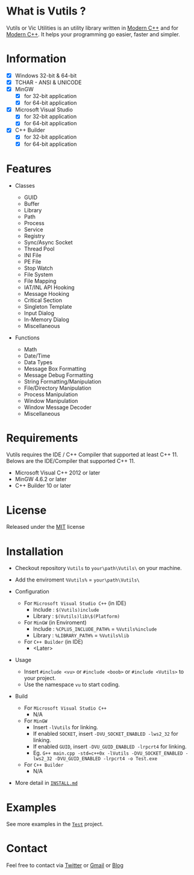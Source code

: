 # What is Vutils ?

Vutils or Vic Utilities is an utility library written in [Modern C++](http://modernescpp.com/index.php/what-is-modern-c) and for [Modern C++](http://modernescpp.com/index.php/what-is-modern-c).
It helps your programming go easier, faster and simpler.

# Information

- [x] Windows 32-bit & 64-bit
- [x] TCHAR - ANSI & UNICODE
- [x] MinGW
	- [x] for 32-bit application
	- [x] for 64-bit application
- [x] Microsoft Visual Studio
	- [x] for 32-bit application
	- [x] for 64-bit application
- [x] C++ Builder
	- [x] for 32-bit application
	- [x] for 64-bit application

# Features

* Classes
	* GUID
	* Buffer
	* Library
	* Path
	* Process
	* Service
	* Registry
	* Sync/Async Socket
	* Thread Pool
	* INI File
	* PE File
	* Stop Watch
	* File System
	* File Mapping
	* IAT/INL API Hooking
	* Message Hooking
	* Critical Section
	* Singleton Template
	* Input Dialog
	* In-Memory Dialog
	* Miscellaneous

* Functions
	* Math
	* Date/Time
	* Data Types
	* Message Box Formatting
	* Message Debug Formatting
	* String Formatting/Manipulation
	* File/Directory Manipulation
	* Process Manipulation
	* Window Manipulation
	* Window Message Decoder
	* Miscellaneous

# Requirements

Vutils requires the IDE / C++ Compiler that supported at least C++ 11.
Belows are the IDE/Compiler that supported C++ 11.

* Microsoft Visual C++ 2012 or later
* MinGW 4.6.2 or later
* C++ Builder 10 or later

# License

Released under the [MIT](LICENSE.md) license

# Installation

* Checkout repository `Vutils` to `your\path\Vutils\` on your machine.

* Add the enviroment `%Vutils%` = `your\path\Vutils\`

* Configuration
	* For `Microsoft Visual Studio C++` (in IDE)
		* Include : `$(Vutils)include`
		* Library : `$(Vutils)lib\$(Platform)`
	* For `MinGW` (in Enviroment)
		* Include : `%CPLUS_INCLUDE_PATH%` = `%Vutils%include`
		* Library : `%LIBRARY_PATH%` = `%Vutils%lib`
	* For `C++ Builder` (in IDE)
		* \<Later\>

* Usage
	* Insert `#include <vu>` or `#include <boob>` or `#include <Vutils>` to your project.
	* Use the namespace `vu` to start coding.

* Build
	* For `Microsoft Visual Studio C++`
		* N/A
	* For `MinGW`
		* Insert `-lVutils` for linking.
		* If enabled `SOCKET`, insert `-DVU_SOCKET_ENABLED -lws2_32` for linking.
		* If enabled `GUID`, insert `-DVU_GUID_ENABLED -lrpcrt4` for linking.
		* Eg. `G++ main.cpp -std=c++0x -lVutils -DVU_SOCKET_ENABLED -lws2_32 -DVU_GUID_ENABLED -lrpcrt4 -o Test.exe`
	* For `C++ Builder`
		* N/A

* More detail in [`INSTALL.md`](INSTALL.md)

# Examples

See more examples in the [`Test`](Test) project.

# Contact
Feel free to contact via [Twitter](https://twitter.com/vic4key) or [Gmail](mailto:vic4key@gmail.com) or [Blog](https://vic.onl/)